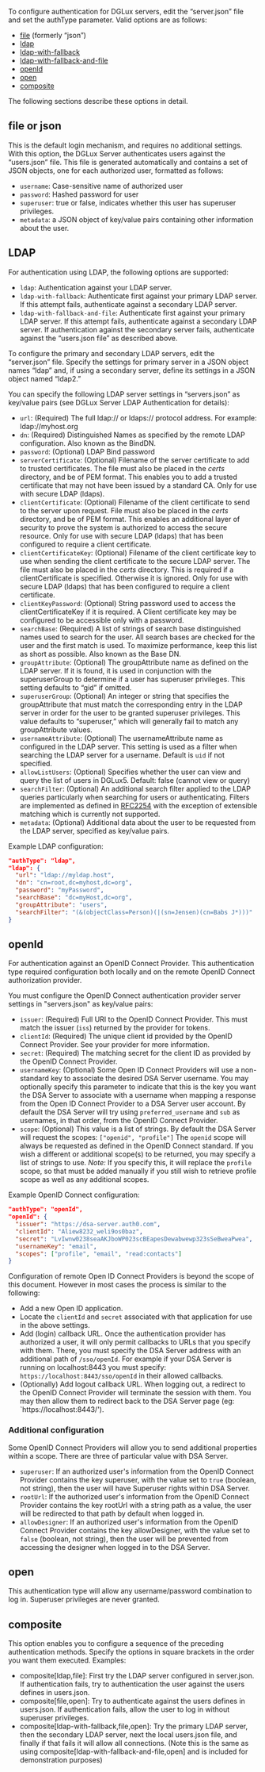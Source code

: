 To configure authentication for DGLux servers, edit the “server.json” file and set the authType parameter. Valid options are as follows:
 
* [file](#file-or-json) (formerly “json”)
* [ldap](#ldap) 
* [ldap-with-fallback](#ldap)
* [ldap-with-fallback-and-file](#ldap)
* [openId](#openId)
* [open](#open)
* [composite](#composite)

The following sections describe these options in detail.

## file or json

This is the default login mechanism, and requires no additional settings. With this option, the DGLux Server authenticates users against the “users.json” file. This file is generated automatically and contains a set of JSON objects, one for each authorized user, formatted as follows:

* `username`: Case-sensitive name of authorized user
* `password`: Hashed password for user
* `superuser`: true or false, indicates whether this user has superuser privileges.
* `metadata`: a JSON object of key/value pairs containing other information about the user.

## LDAP

For authentication using LDAP, the following options are supported:

* `ldap`: Authentication against your LDAP server.
* `ldap-with-fallback`: Authenticate first against your primary LDAP server. If this attempt fails, authenticate against a secondary LDAP server.
* `ldap-with-fallback-and-file`: Authenticate first against your primary LDAP server. If this attempt fails, authenticate against a secondary LDAP server. If authentication against the secondary server fails, authenticate against the “users.json file” as described above.

To configure the primary and secondary LDAP servers, edit the “server.json” file. Specify the settings for primary server in a JSON object names “ldap” and, if using a secondary server, define its settings in a JSON object named “ldap2.”

You can specify the following LDAP server settings in “servers.json” as key/value pairs (see DGLux Server LDAP Authentication for details):

* `url`: (Required) The full ldap:// or ldaps:// protocol address. For example: ldap://myhost.org
* `dn`: (Required) Distinguished Names as specified by the remote LDAP configuration. Also known as the BindDN.
* `password`: (Optional) LDAP Bind password
* `serverCertificate`: (Optional) Filename of the server certificate to add to trusted certificates. The file must also be placed in the _certs_ directory, and be of PEM format. This enables you to add a trusted certificate that may not have been issued by a standard CA. Only for use with secure LDAP (ldaps).
* `clientCertificate`: (Optional) Filename of the client certificate to send to the server upon request. File must also be placed in the _certs_ directory, and be of PEM format. This enables an additional layer of security to prove the system is authorized to access the secure resource. Only for use with secure LDAP (ldaps) that has been configured to require a client certificate.
* `clientCertificateKey`: (Optional) Filename of the client certificate key to use when sending the client certificate to the secure LDAP server. The file must also be placed in the _certs_ directory. This is required if a clientCertificate is specified. Otherwise it is ignored. Only for use with secure LDAP (ldaps) that has been configured to require a client certificate.
* `clientKeyPassword`: (Optional) String password used to access the clientCertificateKey if it is required. A Client certificate key may be configured to be accessible only with a password.
* `searchBase`: (Required) A list of strings of search base distinguished names used to search for the user. All search bases are checked for the user and the first match is used. To maximize performance, keep this list as short as possible. Also known as the Base DN.
* `groupAttribute`: (Optional) The groupAttribute name as defined on the LDAP server. If it is found, it is used in conjunction with the superuserGroup to determine if a user has superuser privileges. This setting defaults to “gid” if omitted.
* `superuserGroup`: (Optional) An integer or string that specifies the groupAttribute that must match the corresponding entry in the LDAP server in order for the user to be granted superuser privileges. This value defaults to “superuser,” which will generally fail to match any groupAttribute values.
* `usernameAttribute`: (Optional) The usernameAttribute name as configured in the LDAP server. This setting is used as a filter when searching the LDAP server for a username. Default is `uid` if not specified.
* `allowListUsers`: (Optional) Specifies whether the user can view and query the list of users in DGLux5. Default: false (cannot view or query)
* `searchFilter`: (Optional) An additional search filter applied to the LDAP queries particularly when searching for users or authenticating. Filters are implemented as defined in [RFC2254](https://tools.ietf.org/html/rfc2254) with the exception of extensible matching which is currently not supported.
* `metadata`: (Optional) Additional data about the user to be requested from the LDAP server, specified as key/value pairs. 

Example LDAP configuration:

```json
"authType": "ldap",
"ldap": {
  "url": "ldap://myldap.host",
  "dn": "cn=root,dc=myhost,dc=org",
  "password": "myPassword",
  "searchBase": "dc=myHost,dc=org",
  "groupAttribute": "users",
  "searchFilter": "(&(objectClass=Person)(|(sn=Jensen)(cn=Babs J*)))"
}
```

## openId

For authentication against an OpenID Connect Provider. This authentication type required configuration both locally and on the remote OpenID Connect authorization provider.

You must configure the OpenID Connect authentication provider server settings in "servers.json" as key/value pairs:

* `issuer`: (Required) Full URI to the OpenID Connect Provider. This must match the issuer (`iss`) returned by the provider for tokens.
* `clientId`: (Required) The unique client id provided by the OpenID Connect Provider. See your provider for more information.
* `secret`: (Required) The matching secret for the client ID as provided by the OpenID Connect Provider.
* `usernameKey`: (Optional) Some Open ID Connect Providers will use a non-standard key to associate the desired DSA Server username. You may optionally specify this parameter to indicate that this is the key you want the DSA Server to associate with a username when mapping a response from the Open ID Connect Provider to a DSA Server user account. By default the DSA Server will try using `preferred_username` and `sub` as usernames, in that order, from the OpenID Connect Provider.
* `scope`: (Optional) This value is a list of strings. By default the DSA Server will request the scopes: `["openid", "profile"]` The `openid` scope will always be requested as defined in the OpenID Connect standard. If you wish a different or additional scope(s) to be returned, you may specify a list of strings to use. *Note:* If you specify this, it will replace the `profile` scope, so that must be added manually if you still wish to retrieve profile scope as well as any additional scopes.

Example OpenID Connect configuration:

```json
"authType": "openId",
"openId": {
  "issuer": "https://dsa-server.auth0.com",
  "clientId": "Aliew8232_weli9os0baz",
  "secret": "LvIwnw0238seaAKJboWP023scBEapesDewabwewp323sSeBweaPwea",
  "usernameKey": "email",
  "scopes": ["profile", "email", "read:contacts"]
}
```

Configuration of remote Open ID Connect Providers is beyond the scope of this document. However in most cases the process is similar to the following:

* Add a new Open ID application.
* Locate the `clientId` and `secret` associated with that application for use in the above settings.
* Add (login) callback URL. Once the authentication provider has authorized a user, it will only permit callbacks to URLs that you specify with them. There, you must specify the DSA Server address with an additional path of `/sso/openId`. For example if your DSA Server is running on localhost:8443 you must specify: `https://localhost:8443/sso/openId` in their allowed callbacks.
* (Optionally) Add logout callback URL. When logging out, a redirect to the OpenID Connect Provider will terminate the session with them. You may then allow them to redirect back to the DSA Server page (eg: `https://localhost:8443/').

### Additional configuration

Some OpenID Connect Providers will allow you to send additional properties within a scope. There are three of particular value with DSA Server.

* `superuser`: If an authorized user's information from the OpenID Connect Provider contains the key superuser, with the value set to `true` (boolean, not string), then the user will have Superuser rights within DSA Server.
* `rootUrl`: If the authorized user's information from the OpenID Connect Provider contains the key rootUrl with a string path as a value, the user will be redirected to that path by default when logged in.
* `allowDesigner`: If an authorized user's information from the OpenID Connect Provider contains the key allowDesigner, with the value set to `false` (boolean, not string), then the user will be prevented from accessing the designer when logged in to the DSA Server.

## open
This authentication type will allow any username/password combination to log in. Superuser privileges are never granted.

## composite
This option enables you to configure a sequence of the preceding authentication methods. Specify the options in square brackets in the order you want them executed. Examples:

* composite[ldap,file]: First try the LDAP server configured in server.json. If authentication fails, try to authentication the user against the users defines in users.json.
* composite[file,open]: Try to authenticate against the users defines in users.json. If authentication fails, allow the user to log in without superuser privileges.
* composite[ldap-with-fallback,file,open]: Try the primary LDAP server, then the secondary LDAP server, next the local users.json file, and finally if that fails it will allow all connections. (Note this is the same as using composite[ldap-with-fallback-and-file,open] and is included for demonstration purposes)